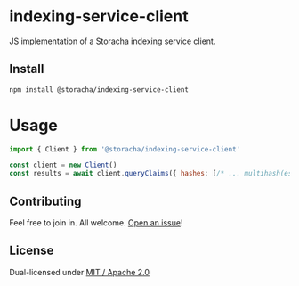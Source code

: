# indexing-service-client

JS implementation of a Storacha indexing service client.

## Install

```sh
npm install @storacha/indexing-service-client
```

# Usage

```js
import { Client } from '@storacha/indexing-service-client'

const client = new Client()
const results = await client.queryClaims({ hashes: [/* ... multihash(es) ... */] })
```

## Contributing

Feel free to join in. All welcome. [Open an issue](https://github.com/storacha/js-indexing-service-client/issues)!

## License

Dual-licensed under [MIT / Apache 2.0](https://github.com/storacha/js-indexing-service-client/blob/main/LICENSE.md)

